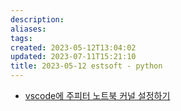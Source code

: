 ```yaml
---
description:
aliases: 
tags: 
created: 2023-05-12T13:04:02
updated: 2023-07-11T15:21:10
title: 2023-05-12 estsoft - python
---
```


- [vscode에 주피터 노트북 커널 설정하기](https://devinschumacher.com/how-to-setup-jupyter-notebook-virtual-environment-vs-code-kernels/)
